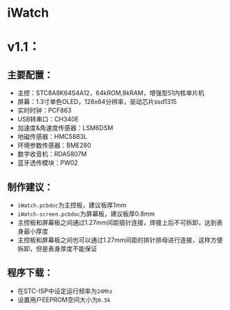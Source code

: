 iWatch  
=====
# v1.1：  
## 主要配置：  
* 主控：STC8A8K64S4A12，64kROM,8kRAM，增强型51内核单片机  
* 屏幕：1.3寸单色OLED，128x64分辨率，驱动芯片ssd1315  
* 实时时钟：PCF863  
* USB转串口：CH340E  
* 加速度&角速度传感器：LSM6DSM  
* 地磁传感器：HMC5883L  
* 环境参数传感器：BME280  
* 数字收音机：RDA5807M  
* 蓝牙透传模块：PW02  
## 制作建议：  
* `iWatch.pcbdoc`为主控板，建议板厚1mm  
* `iWatch-screen.pcbdoc`为屏幕板，建议板厚0.8mm  
* 主控板和屏幕板之间通过1.27mm间距插针连接，焊接上后不可拆卸，达到表身最小厚度  
* 主控板和屏幕板之间也可以通过1.27mm间距的排针排母进行连接，这样方便拆卸，但是表身厚度不能保证  
## 程序下载： 
* 在STC-ISP中设定运行频率为`24Mhz`  
* 设置用户EEPROM空间大小为`0.5k`  
